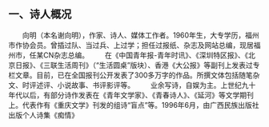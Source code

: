 ## 一、诗人概况

&emsp;&emsp;向明（本名谢向明），作家、诗人、媒体工作者。1960年生，大专学历，福州市作协会员。曾插过队、当过兵、上过学；担任过报纸、杂志及网站总编，现居福州市，任某CN杂志总编。
&emsp;&emsp;在《中国青年报-青年时讯》、《深圳特区报》、《北京日报》、《三联生活周刊》（“生活圆桌”版块）、香港《大公报》等副刊上发表过专栏文章。目前，已在全国报刊公开发表了300多万字的作品。所撰文体包括随笔杂文、时评述评、小说故事、书评影评等。
&emsp;&emsp;业余写诗，自娱为主。上世纪九十年代以后，有部分诗作发表在《青年文学家》、《青春诗人》、《延河》等文学期刊上。代表作有《重庆文学》刊发的组诗“盲点”等。1996年6月，由广西民族出版社出版个人诗集《痴情》